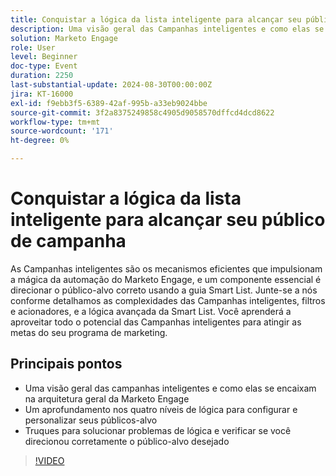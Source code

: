 ```yaml
---
title: Conquistar a lógica da lista inteligente para alcançar seu público de campanha
description: Uma visão geral das Campanhas inteligentes e como elas se encaixam na arquitetura geral da Marketo Engage Um aprofundamento nos quatro níveis de lógica para configurar e personalizar seus públicos-alvo Truques para solucionar problemas de lógica e verificar se você direcionou corretamente seu público-alvo
solution: Marketo Engage
role: User
level: Beginner
doc-type: Event
duration: 2250
last-substantial-update: 2024-08-30T00:00:00Z
jira: KT-16000
exl-id: f9ebb3f5-6389-42af-995b-a33eb9024bbe
source-git-commit: 3f2a8375249858c4905d9058570dffcd4dcd8622
workflow-type: tm+mt
source-wordcount: '171'
ht-degree: 0%

---
```


# Conquistar a lógica da lista inteligente para alcançar seu público de campanha

As Campanhas inteligentes são os mecanismos eficientes que impulsionam a mágica da automação do Marketo Engage, e um componente essencial é direcionar o público-alvo correto usando a guia Smart List. Junte-se a nós conforme detalhamos as complexidades das Campanhas inteligentes, filtros e acionadores, e a lógica avançada da Smart List. Você aprenderá a aproveitar todo o potencial das Campanhas inteligentes para atingir as metas do seu programa de marketing.

## Principais pontos

* Uma visão geral das campanhas inteligentes e como elas se encaixam na arquitetura geral da Marketo Engage
* Um aprofundamento nos quatro níveis de lógica para configurar e personalizar seus públicos-alvo
* Truques para solucionar problemas de lógica e verificar se você direcionou corretamente o público-alvo desejado

>[!VIDEO](https://video.tv.adobe.com/v/3432943/?learn=on)
